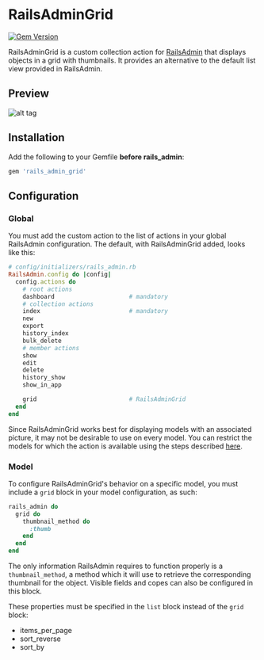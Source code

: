 # RailsAdminGrid
[![Gem Version](https://badge.fury.io/rb/rails_admin_grid.svg)](http://badge.fury.io/rb/rails_admin_grid)

RailsAdminGrid is a custom collection action for [RailsAdmin](https://github.com/sferik/rails_admin) that displays objects in a grid with thumbnails. It provides an alternative to the default list view provided in RailsAdmin.

## Preview

![alt tag](https://raw.githubusercontent.com/colavitam/rails_admin_grid/master/static/rails_admin_grid.jpg)

## Installation

Add the following to your Gemfile **before rails_admin**:
```ruby
gem 'rails_admin_grid'
```

## Configuration

### Global

You must add the custom action to the list of actions in your global RailsAdmin configuration. The default, with RailsAdminGrid added, looks like this:

```ruby
# config/initializers/rails_admin.rb
RailsAdmin.config do |config|
  config.actions do
    # root actions
    dashboard                     # mandatory
    # collection actions 
    index                         # mandatory
    new
    export
    history_index
    bulk_delete
    # member actions
    show
    edit
    delete
    history_show
    show_in_app

    grid                          # RailsAdminGrid
  end
end
```

Since RailsAdminGrid works best for displaying models with an associated picture, it may not be desirable to use on every model. You can restrict the models for which the action is available using the steps described [here](https://github.com/sferik/rails_admin/wiki/Actions#per-model-basis).

### Model

To configure RailsAdminGrid's behavior on a specific model, you must include a `grid` block in your model configuration, as such:

```ruby
rails_admin do
  grid do
    thumbnail_method do
      :thumb
    end
  end
end
```

The only information RailsAdmin requires to function properly is a `thumbnail_method`, a method which it will use to retrieve the corresponding thumbnail for the object. Visible fields and copes can also be configured in this block.

These properties must be specified in the `list` block instead of the `grid` block:
* items_per_page
* sort_reverse
* sort_by
